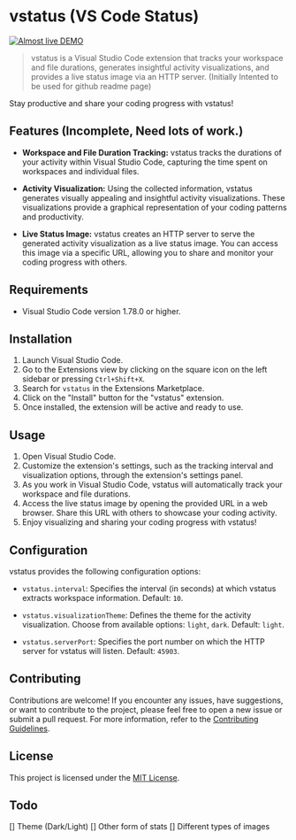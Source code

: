 # vstatus (VS Code Status)

[![Almost live DEMO](https://vstatus.rubenk.com.np/?ncn)](https://vstatus.rubenk.com.np/?ncn) 

<!-- [![Version](https://vsmarketplacebadge.apphb.com/version/your-extension-name.your-extension-id.svg)](https://marketplace.visualstudio.com/items?itemName=your-extension-name.your-extension-id)
[![Downloads](https://vsmarketplacebadge.apphb.com/downloads/your-extension-name.your-extension-id.svg)](https://marketplace.visualstudio.com/items?itemName=your-extension-name.your-extension-id)
[![Rating](https://vsmarketplacebadge.apphb.com/rating/your-extension-name.your-extension-id.svg)](https://marketplace.visualstudio.com/items?itemName=your-extension-name.your-extension-id) -->

> vstatus is a Visual Studio Code extension that tracks your workspace and file durations, generates insightful activity visualizations, and provides a live status image via an HTTP server.
(Initially Intented to be used for github readme page)

Stay productive and share your coding progress with vstatus! 

## Features (Incomplete, Need lots of work.)

- **Workspace and File Duration Tracking:** vstatus tracks the durations of your activity within Visual Studio Code, capturing the time spent on workspaces and individual files.

- **Activity Visualization:** Using the collected information, vstatus generates visually appealing and insightful activity visualizations. These visualizations provide a graphical representation of your coding patterns and productivity.

- **Live Status Image:** vstatus creates an HTTP server to serve the generated activity visualization as a live status image. You can access this image via a specific URL, allowing you to share and monitor your coding progress with others.

## Requirements

- Visual Studio Code version 1.78.0 or higher.

## Installation

1. Launch Visual Studio Code.
2. Go to the Extensions view by clicking on the square icon on the left sidebar or pressing `Ctrl+Shift+X`.
3. Search for `vstatus` in the Extensions Marketplace.
4. Click on the "Install" button for the "vstatus" extension.
5. Once installed, the extension will be active and ready to use.

## Usage

1. Open Visual Studio Code.
2. Customize the extension's settings, such as the tracking interval and visualization options, through the extension's settings panel.
3. As you work in Visual Studio Code, vstatus will automatically track your workspace and file durations.
4. Access the live status image by opening the provided URL in a web browser. Share this URL with others to showcase your coding activity.
5. Enjoy visualizing and sharing your coding progress with vstatus!

## Configuration

vstatus provides the following configuration options:

- `vstatus.interval`: Specifies the interval (in seconds) at which vstatus extracts workspace information. Default: `10`.

- `vstatus.visualizationTheme`: Defines the theme for the activity visualization. Choose from available options: `light`, `dark`. Default: `light`.

- `vstatus.serverPort`: Specifies the port number on which the HTTP server for vstatus will listen. Default: `45903`.

## Contributing

Contributions are welcome! If you encounter any issues, have suggestions, or want to contribute to the project, please feel free to open a new issue or submit a pull request. For more information, refer to the [Contributing Guidelines](CONTRIBUTING.md).

## License

This project is licensed under the [MIT License](LICENSE).


## Todo

[] Theme (Dark/Light)
[] Other form of stats
[] Different types of images

